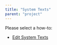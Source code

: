 ```yaml
---
title: "System Texts"
parent: "project"
---
```

Please select a how-to:

*   [Edit System Texts](edit-system-texts)
